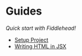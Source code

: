 # Guides

_Quick start with Fiddlehead!_

- [Setup Project](/Guides/Setup-Project)
- [Writing HTML in JSX](/Guides/Writing-HTML-in-JSX)

